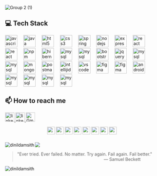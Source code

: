 ![Group 2 (1)](https://github.com/user-attachments/assets/f379b58e-1386-4d35-9cbd-b9bd1d429829)


<h2 align="left">💻 Tech Stack</h2>

<div align="left">
  <img src="https://skillicons.dev/icons?i=js" height="40"alt="javascript logo"  />
  <img width="12" />
<!--    <img src="https://skillicons.dev/icons?i=py" height="40"alt="javascript logo"  />
  <img width="12" /> -->
  <img src="https://skillicons.dev/icons?i=java" height="40" alt="java logo"  />
  <img width="12" />
  <img src="https://skillicons.dev/icons?i=html" height="40" alt="html5 logo"  />
  <img width="12" />
  <img src="https://skillicons.dev/icons?i=css" height="40" alt="css3 logo"  />
   <img width="12" />
    <img src="https://skillicons.dev/icons?i=spring" height="40" alt="spring logo"  />
  <img width="12" />
  <img src="https://skillicons.dev/icons?i=nodejs" height="40" alt="nodejs logo"  />
  <img width="12" />
  <img src="https://skillicons.dev/icons?i=express" height="40" alt="express logo"  />
  <img width="12" />
  <img src="https://skillicons.dev/icons?i=react" height="40" alt="react logo"  />
  <img width="12" />
   <img src="https://skillicons.dev/icons?i=angular" height="40" alt="react logo"  />
  <img width="12" />
  <img src="https://cdn.simpleicons.org/npm/CB3837" height="40" alt="npm logo"  />
  <img width="12" />
  <img src="https://skillicons.dev/icons?i=hibernate" height="40" alt="hibernate logo"  />
  <img width="12" />
    <img src="https://skillicons.dev/icons?i=redux" height="40" alt="mysql logo"  />
    <img width="12" />
    <img src="https://skillicons.dev/icons?i=flask" height="40" alt="mysql logo"  />
   <img width="12" />
  <img src="https://skillicons.dev/icons?i=bootstrap" height="40" alt="bootstrap logo"  />
  <img width="12" />
  <img src="https://skillicons.dev/icons?i=jquery" height="40" alt="jquery logo"  />
    <img width="12" />
    <img src="https://skillicons.dev/icons?i=mysql" height="40" alt="mysql logo"  />
  <img width="12" />
    <img src="https://skillicons.dev/icons?i=maven" height="40" alt="mysql logo"  />
  <img width="12" />
  <img src="https://skillicons.dev/icons?i=mongodb" height="40" alt="mongodb logo"  />
  <img width="12" />
  <img src="https://skillicons.dev/icons?i=postman" height="40" alt="postman logo"  />
  <img width="12" />
  <img src="https://skillicons.dev/icons?i=idea" height="40" alt="intellijidea logo"  />
  <img width="12" />
  <img src="https://skillicons.dev/icons?i=vscode" height="40" alt="vscode logo"  />
  <img width="12" />
  <img src="https://skillicons.dev/icons?i=figma" height="40" alt="figma logo"  />
    <img width="12" />
  <img src="https://skillicons.dev/icons?i=ps" height="40" alt="figma logo"  />
  <img width="12" />
  <img src="https://cdn.jsdelivr.net/gh/devicons/devicon/icons/androidstudio/androidstudio-original.svg" height="40" alt="androidstudio logo"  />
    <img width="12" />
    <img src="https://skillicons.dev/icons?i=git" height="40" alt="mysql logo"  />
  <img width="12" />
    <img src="https://skillicons.dev/icons?i=github" height="40" alt="mysql logo"  />
  <img width="12" />
    <img src="https://skillicons.dev/icons?i=aws" height="40" alt="mysql logo"  />
  <img width="12" />
    <img src="https://skillicons.dev/icons?i=docker" height="40" alt="mysql logo"  />
</div>





<h2 align="left">📫 How to reach me</h2>

<div align="left">
  
<a href="https://www.linkedin.com/in/dinil-damsith-0689a9290/">
  <img src="https://img.shields.io/static/v1?message=LinkedIn&logo=linkedin&label=&color=292e37&logoColor=white&labelColor=&style=for-the-badge" height="30" alt="linkedin logo"  />
  </a>

  <a href="https://dinildamsith.github.io/portfolio/">
  <img src="https://img.shields.io/static/v1?message=Dinil D.&logo=D&label=&color=292e37&logoColor=13f7d7&labelColor=&style=for-the-badge" height="30" alt="linkedin logo"  />
  </a>


<a href="mailto:dinildamsith52@gmail.com">
  <img src="https://img.shields.io/static/v1?message=Gmail&logo=gmail&label=&color=292e37&logoColor=&labelColor=&style=for-the-badge" height="30" alt="Gmail logo" />
</a>

</div>
<!-- dancy gifs -->
<p align="center"> 
<img src="https://media1.giphy.com/media/v1.Y2lkPTc5MGI3NjExdzl1bmV1M3NpMnFjdzR1Ym9sZ3NrMDA3NWdmMnBlaHZzanMzc2d6NSZlcD12MV9pbnRlcm5hbF9naWZfYnlfaWQmY3Q9Zw/Q40zmeFedhkbhISnwj/giphy.webp" width="25" height="25"/> 
<img src="https://stickercommunity.com/uploads/main/04-04-2021-13-45-29-abc2.webp" width="25" height="25"/> 
<img src="https://stickercommunity.com/uploads/main/04-04-2021-13-45-29-abc26.webp" width="25" height="25"/> 
<img src="https://stickercommunity.com/uploads/main/04-04-2021-13-45-29-abc3.webp" width="25" height="25"/>
  
<img src="https://media1.giphy.com/media/v1.Y2lkPTc5MGI3NjExbWI1ZzJlbXNkeGVsNXgya3ZhaDI2ZnhlamtkbzVydWh4NmE1b2ZmZiZlcD12MV9pbnRlcm5hbF9naWZfYnlfaWQmY3Q9Zw/qrwthQPPQrtEk/giphy.webp" width="25" height="25"/> 
<img src="https://media0.giphy.com/media/v1.Y2lkPTc5MGI3NjExOW53aHVkcnpudTVhZzV5ZnloZWl5d2d4NDhzaTI5djUwMTJkMWd6cCZlcD12MV9pbnRlcm5hbF9naWZfYnlfaWQmY3Q9Zw/3Owa0TWYqHi5RZYGql/giphy.webp" width="25" height="25"/> 
<img src="https://media2.giphy.com/media/v1.Y2lkPTc5MGI3NjExM3V2aDB5bGQwbG9rZG9kYmsxdGZsaWFhM2txdDBwZjNhMW9lem1vdCZlcD12MV9pbnRlcm5hbF9naWZfYnlfaWQmY3Q9Zw/10ECejNtM1GyRy/giphy.webp" width="25" height="25"/> 
<img src="https://emojis.slackmojis.com/emojis/images/1578512858/7452/danceydoge.gif" width="25" height="25"/>
</p>

###
<div align="left">
<p><img align="left" src="https://github-readme-stats.vercel.app/api/top-langs?username=dinildamsith&show_icons=true&theme=dark&locale=en&layout=compact" alt="dinildamsith" /></p>

![](https://github-readme-stats.vercel.app/api?username=dinildamsith&theme=dark&hide_border=false&include_all_commits=false&count_private=false)<br/>

</div>

> "Ever tried. Ever failed. No matter. Try again. Fail again. Fail better."  
> &emsp;&emsp;&emsp;&emsp;&emsp;&emsp;&emsp;&emsp;&emsp;&emsp;&emsp;&emsp;&emsp;&emsp;&emsp;&emsp;&emsp;&emsp;&emsp;&emsp; — Samuel Beckett



<p align="left"> <img src="https://komarev.com/ghpvc/?username=dinildamsith&label=Profile%20views&color=0e75b6&style=flat" alt="dinildamsith" /> </p>

